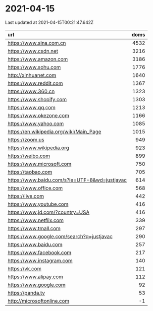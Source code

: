 # 2021-04-15

<!-- BEGIN -->
Last updated at 2021-04-15T00:21:47.642Z

url | doms
:- | -:
https://www.sina.com.cn | 4532
https://www.csdn.net | 3216
https://www.amazon.com | 3186
https://www.sohu.com | 1776
http://xinhuanet.com | 1640
https://www.reddit.com | 1367
https://www.360.cn | 1323
https://www.shopify.com | 1303
https://www.qq.com | 1213
https://www.okezone.com | 1166
https://www.yahoo.com | 1085
https://en.wikipedia.org/wiki/Main_Page | 1015
https://zoom.us | 949
https://www.wikipedia.org | 923
https://weibo.com | 899
https://www.microsoft.com | 750
https://taobao.com | 705
https://www.baidu.com/s?ie=UTF-8&wd=justjavac | 614
https://www.office.com | 568
https://live.com | 442
https://www.youtube.com | 416
https://www.jd.com/?country=USA | 416
https://www.netflix.com | 339
https://www.tmall.com | 297
https://www.google.com/search?q=justjavac | 290
https://www.baidu.com | 257
https://www.facebook.com | 217
https://www.instagram.com | 140
https://vk.com | 121
https://www.alipay.com | 112
https://www.google.com | 92
https://panda.tv | 53
http://microsoftonline.com | -1
<!-- END -->
